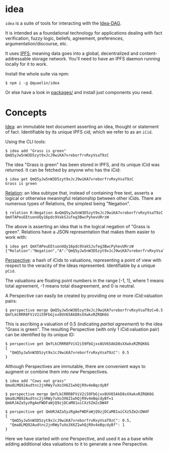 # idea

`idea` is a suite of tools for interacting with the [Idea-DAG][Idea-DAG].

It is intended as a foundational technology for applications dealing with fact
verification, fuzzy logic, beliefs, agreement, preferences,
argumentation/discourse, etc.

It uses [IPFS][IPFS], meaning data goes into a global, decentralized and
content-addressable storage network.  You'll need to have an IPFS daemon running
locally for it to work.

Install the whole suite via npm:

```
$ npm i -g @quaelin/idea
```

Or else have a look in [packages/](./packages/) and install just components you
need.

# Concepts

[Idea][Idea]: an immutable text document asserting an idea, thought or statement
of fact.  Identifiable by its unique IPFS cid, which we refer to as an `iCid`.

Using the CLI tools:

```
$ idea add "Grass is green"
QmQ5yJw5nW3D5zyt9xJcJ9wiKA7vreborfrvRxyVsaT9zC
```

The idea "Grass is green" has been stored in IPFS, and its unique iCid was
returned.  It can be fetched by anyone who has the iCid:

```
$ idea get QmQ5yJw5nW3D5zyt9xJcJ9wiKA7vreborfrvRxyVsaT9zC
Grass is green
```

[Relation][Relation]: an Idea subtype that, instead of containing free text,
asserts a logical or otherwise meaningful relationship between other iCids.
There are numerous types of Relations, the simplest being "Negation".

```
$ relation R:Negation A=QmQ5yJw5nW3D5zyt9xJcJ9wiKA7vreborfrvRxyVsaT9zC
QmXTAPeuEEtuonUQy16pdc9VakSJufeg3BwcPyhevURrzW
```

The above is asserting an idea that is the logical negation of "Grass is green".
Relations have a JSON representation that makes them easier to work with:

```
$ idea get QmXTAPeuEEtuonUQy16pdc9VakSJufeg3BwcPyhevURrzW
{"Relation":"Negation","A":"QmQ5yJw5nW3D5zyt9xJcJ9wiKA7vreborfrvRxyVsaT9zC"}
```

[Perspective][Perspective]: a hash of iCids to valuations, representing a point
of view with respect to the veracity of the Ideas represented.  Identifiable by
a unique `pCid`.

The valuations are floating point numbers in the range [-1, 1], where 1 means
total agreement, -1 means total disagreement, and 0 is neutral.

A Perspective can easily be created by providing one or more iCid:valuation
pairs:

```
$ perspective merge QmQ5yJw5nW3D5zyt9xJcJ9wiKA7vreborfrvRxyVsaT9zC=0.5
QmfLkCRRR8FViV2i59FbGjxx8UV65AkD8sXXwkxRZRQK6G
```

This is ascribing a valuation of 0.5 (indicating _partial agreement_) to the
idea "Grass is green".  The resulting Perspective (with only 1 iCid:valuation
pair) can be identified by its unique ID:

```
$ perspective get QmfLkCRRR8FViV2i59FbGjxx8UV65AkD8sXXwkxRZRQK6G
{
  "QmQ5yJw5nW3D5zyt9xJcJ9wiKA7vreborfrvRxyVsaT9zC": 0.5
}
```

Although Perspectives are immutable, there are convenient ways to augment or
combine them into _new_ Perspectives.

```
$ idea add "Cows eat grass"
Qma8LMQ92Audtnc2jnRWy7uXo3X6Z1whQjR9v4eBqcdyBf

$ perspective merge QmfLkCRRR8FViV2i59FbGjxx8UV65AkD8sXXwkxRZRQK6G Qma8LMQ92Audtnc2jnRWy7uXo3X6Z1whQjR9v4eBqcdyBf=1
QmbRJAZa5yzRgAeFWDFaWjQ9zjDCaM81uiCXz5Zm2cDW4F

$ perspective get QmbRJAZa5yzRgAeFWDFaWjQ9zjDCaM81uiCXz5Zm2cDW4F
{
  "QmQ5yJw5nW3D5zyt9xJcJ9wiKA7vreborfrvRxyVsaT9zC": 0.5,
  "Qma8LMQ92Audtnc2jnRWy7uXo3X6Z1whQjR9v4eBqcdyBf": 1
}
```

Here we have started with one Perspective, and used it as a base while adding
additional idea valuations to it to generate a new Perspective.


[Idea]: ./doc/IDEAS.md
[Idea-DAG]: ./doc/IDEA_DAG.md
[IPFS]: https://ipfs.io
[Perspective]: ./doc/PERSPECTIVES.md
[Relation]: ./doc/RELATIONS.md
